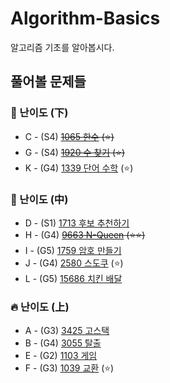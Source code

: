 # Algorithm-Basics
알고리즘 기초를 알아봅시다.
## 풀어볼 문제들

### :watermelon: 난이도 (下)
+ C - (S4) ~~[1065 한수](https://www.acmicpc.net/problem/1065) (:star:)~~
+ G - (S4) ~~[1920 수 찾기](https://www.acmicpc.net/problem/1920) (:star:)~~
+ K - (G4) [1339 단어 수학](https://www.acmicpc.net/problem/1339) (:star:)

### :evergreen_tree: 난이도 (中)
+ D - (S1) [1713 후보 추천하기](https://www.acmicpc.net/problem/1713)
+ H - (G4) ~~[9663 N-Queen](https://www.acmicpc.net/problem/9663) (:star::star:)~~
+ I - (G5) [1759 암호 만들기](https://www.acmicpc.net/problem/1759)
+ J - (G4) [2580 스도쿠](https://www.acmicpc.net/problem/2580) (:star:)
+ L - (G5) [15686 치킨 배달](https://www.acmicpc.net/problem/15686) 

### :fire: 난이도 (上)
+ A - (G3) [3425 고스택](https://www.acmicpc.net/problem/3425)
+ B - (G4) [3055 탈출](https://www.acmicpc.net/problem/3055)
+ E - (G2) [1103 게임](https://www.acmicpc.net/problem/1103)
+ F - (G3) [1039 교환](https://www.acmicpc.net/problem/1039) (:star:)


